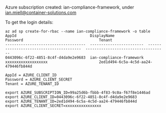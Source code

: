 Azure subscription created:
  ian-compliance-framework, under ian.miell@container-solutions.com

To get the login details:

```
az ad sp create-for-rbac --name ian-compliance-framework -o table
AppId                                 DisplayName               Password                                  Tenant
------------------------------------  ------------------------  ----------------------------------------  ------------------------------------
0443096c-6f22-4851-8c4f-d4da9e2e9683  ian-compliance-framework  xxxxxxxxxxxxxxxxxxx                       2ed1d494-6c5a-4c5d-aa24-479446fb844d
```

```
AppId = AZURE_CLIENT_ID
Password = AZURE_CLIENT_SECRET
Tenant = AZURE_TENANT_ID
```

```
export AZURE_SUBSCRIPTION_ID=99a25d6b-fbbb-4f83-9c0a-f67f8e1446ad
export AZURE_CLIENT_ID=0443096c-6f22-4851-8c4f-d4da9e2e9683
export AZURE_TENANT_ID=2ed1d494-6c5a-4c5d-aa24-479446fb844d
export AZURE_CLIENT_SECRET=xxxxxxxxxxxxxxxx
```

